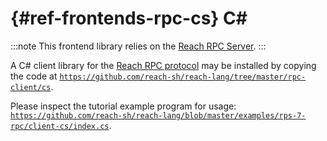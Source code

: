# {#ref-frontends-rpc-cs} C#

:::note
This frontend library relies on the [Reach RPC Server](##ref-backends-rpc).
:::

A C# client library for the
[Reach RPC protocol](##ref-backends-rpc) may be installed by copying the code at [`https://github.com/reach-sh/reach-lang/tree/master/rpc-client/cs`](https://github.com/reach-sh/reach-lang/tree/master/rpc-client/cs).

Please inspect the tutorial example program for usage: [`https://github.com/reach-sh/reach-lang/blob/master/examples/rps-7-rpc/client-cs/index.cs`](https://github.com/reach-sh/reach-lang/blob/master/examples/rps-7-rpc/client-cs/index.cs).
